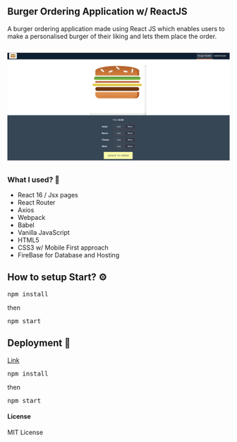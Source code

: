 ## Burger Ordering Application w/ ReactJS
A burger ordering application made using React JS which enables users to make a personalised burger of their liking and lets them place the order.
##
<img src="./src/assets/images/appSS.jpg"></img>
##

### What I used? 🤔

- React 16 / Jsx pages
- React Router
- Axios
- Webpack
- Babel
- Vanilla JavaScript
- HTML5
- CSS3 w/ Mobile First approach
- FireBase for Database and Hosting

## How to setup Start? ⚙️

<pre>npm install</pre>
then
<pre>npm start</pre>

## Deployment 🚀

<a href="https://burger-order-app.vercel.app/">Link</a>

<pre>npm install</pre>
then
<pre>npm start</pre>


#### License

MIT License